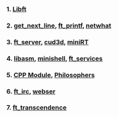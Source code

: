 

### 1. [Libft](_posts/libft)
### 2. [get_next_line](_posts/get_next_line), [ft_printf](_posts/ft_printf), [netwhat](_posts/netwhat)
### 3. [ft_server](_posts/ft_server), [cud3d](_posts/cub3d), [miniRT](_posts/miniRT)
### 4. [libasm](_posts/libasm), [minishell](minishell), [ft_services](ft_services)
### 5. [CPP Module](CPP_Module), [Philosophers](Philosophers)
### 6. [ft_irc](ft_irc), [webser](webser)
### 7. [ft_transcendence](ft_transcendence)
